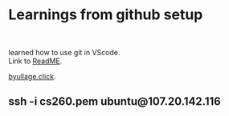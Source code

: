 <h1>Learnings from github setup </h1>
<br>

learned how to use git in VScode.
<br>
Link to [ReadME](https://github.com/Korea19800/startup/blob/main/README.md).

[byullage.click](http://107.20.142.116/).

<h2>ssh -i cs260.pem ubuntu@107.20.142.116</h2>


